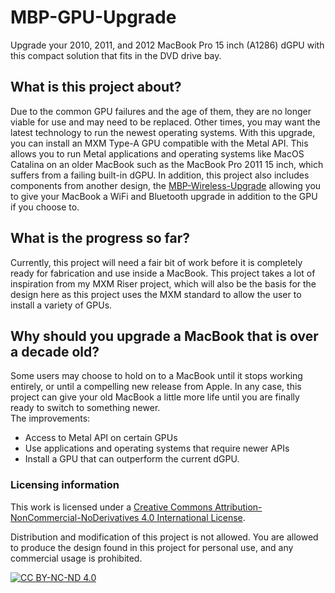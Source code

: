 # MBP-GPU-Upgrade

Upgrade your 2010, 2011, and 2012 MacBook Pro 15 inch (A1286) dGPU with this compact solution that fits in the DVD drive bay. 

## What is this project about?
Due to the common GPU failures and the age of them, they are no longer viable for use and may need to be replaced. Other times, you may want the latest technology to run the newest operating systems. With this upgrade, you can install an MXM Type-A GPU compatible with the Metal API. This allows you to run Metal applications and operating systems like MacOS Catalina on an older MacBook such as the MacBook Pro 2011 15 inch, which suffers from a failing built-in dGPU.
In addition, this project also includes components from another design, the [MBP-Wireless-Upgrade](https://github.com/KrutavShah/MBP-Wireless-Upgrade) allowing you to give your MacBook a WiFi and Bluetooth upgrade in addition to the GPU if you choose to.

## What is the progress so far?
Currently, this project will need a fair bit of work before it is completely ready for fabrication and use inside a MacBook. This project takes a lot of inspiration from my MXM Riser project, which will also be the basis for the design here as this project uses the MXM standard to allow the user to install a variety of GPUs.

<!-- ![Picture of the MacBook Pro Universal Adapter inside a MacBook Pro 2011.](https://github.com/KrutavShah/MBP-Wireless-Upgrade/blob/master/Images/InstalledMBPUniversalAdpater.JPG "Picture of the MacBook Pro Universal Adapter inside a MacBook Pro 2011.")
![Picture of the MacBook Pro Universal Adapter.](/Images/MBPUniversalAdapter.png "Picture of the MacBook Pro Universal Adapter.") -->

## Why should you upgrade a MacBook that is over a decade old?
Some users may choose to hold on to a MacBook until it stops working entirely, or until a compelling new release from Apple. In any case, this project can give your old MacBook a little more life until you are finally ready to switch to something newer.  
The improvements:
- Access to Metal API on certain GPUs
- Use applications and operating systems that require newer APIs
- Install a GPU that can outperform the current dGPU.
  
### Licensing information
This work is licensed under a
[Creative Commons Attribution-NonCommercial-NoDerivatives 4.0 International License][cc-by-nc-nd].

Distribution and modification of this project is not allowed. You are allowed to produce the design found in this project for personal use, and any commercial usage is prohibited.

[![CC BY-NC-ND 4.0][cc-by-nc-nd-image]][cc-by-nc-nd]

[cc-by-nc-nd]: http://creativecommons.org/licenses/by-nc-nd/4.0/
[cc-by-nc-nd-image]: https://licensebuttons.net/l/by-nc-nd/4.0/88x31.png
